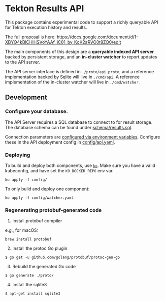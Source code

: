 # Tekton Results API

This package contains experimental code to support a richly queryable API for
Tekton execution history and results.

The full proposal is here:
https://docs.google.com/document/d/1-XBYQ4kBlCHIHSVoYAAf_iC01_by_KoK2aRVO0t8ZQ0/edit

The main components of this design are a **queryable indexed API server** backed
by persistent storage, and an **in-cluster watcher** to report updates to the
API server.

The API server interface is defined in `./proto/api.proto`, and a reference
implementation backed by Sqlite will live in `./cmd/api`. A reference
implementation of the in-cluster watcher will live in `./cmd/watcher`.

## Development

### Configure your database.

The API Server requires a SQL database to connect to for result storage. The
database schema can be found under [schema/results.sql](schema/results.sql).

Connection parameters are
[configured via environment variables](cmd/api/README.md). Configure these in
the API deployment config in [config/api.yaml](config/api.yaml).

### Deploying

To build and deploy both components, use
[`ko`](https://github.com/GoogleCloudPlatform/ko). Make sure you have a valid
kubeconfig, and have set the `KO_DOCKER_REPO` env var.

```
ko apply -f config/
```

To only build and deploy one component:

```
ko apply -f config/watcher.yaml
```

### Regenerating protobuf-generated code

1. Install protobuf compiler

e.g., for macOS:

```
brew install protobuf
```

2. Install the protoc Go plugin

```
$ go get -u github.com/golang/protobuf/protoc-gen-go
```

3. Rebuild the generated Go code

```
$ go generate ./proto/
```

4. Install the sqlite3

```
$ apt-get install sqlite3
```
